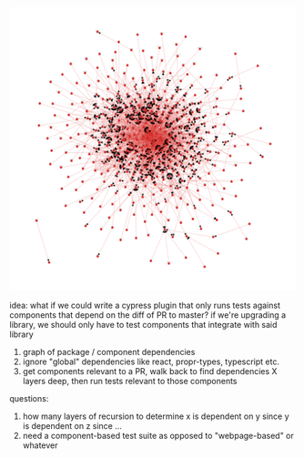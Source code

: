 ![GoAlert js dependencies](goalert.png)


idea: what if we could write a cypress plugin that only runs tests against components that depend on the diff of PR to master?
if we're upgrading a library, we should only have to test components that integrate with said library

1. graph of package / component dependencies
2. ignore "global" dependencies like react, propr-types, typescript etc.
3. get components relevant to a PR, walk back to find dependencies X layers deep, then run tests relevant to those components


questions: 
1. how many layers of recursion to determine x is dependent on y since y is dependent on z since ...
2. need a component-based test suite as opposed to "webpage-based" or whatever
